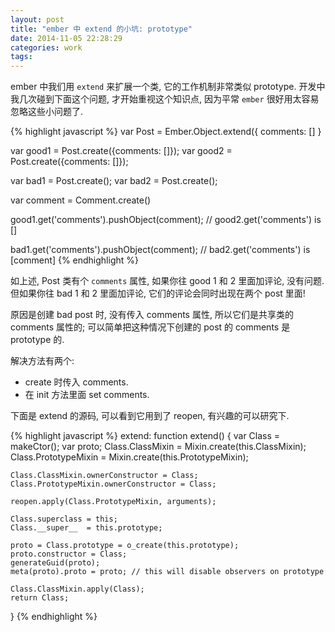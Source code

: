 ```yaml
---
layout: post
title: "ember 中 extend 的小坑: prototype"
date: 2014-11-05 22:28:29
categories: work
tags:
---
```


ember 中我们用 `extend` 来扩展一个类, 它的工作机制非常类似 prototype. 开发中我几次碰到下面这个问题,
才开始重视这个知识点, 因为平常 `ember` 很好用太容易忽略这些小问题了.

{% highlight javascript %}
var Post = Ember.Object.extend({
  comments: []
}

var good1 = Post.create({comments: []});
var good2 = Post.create({comments: []});

var bad1 = Post.create();
var bad2 = Post.create();

var comment = Comment.create()

good1.get('comments').pushObject(comment);
// good2.get('comments') is []

bad1.get('comments').pushObject(comment);
// bad2.get('comments') is [comment]
{% endhighlight %}

如上述, Post 类有个 `comments` 属性, 如果你往 good 1 和 2 里面加评论, 没有问题.
但如果你往 bad 1 和 2 里面加评论, 它们的评论会同时出现在两个 post 里面!

原因是创建 bad post 时, 没有传入 comments 属性, 所以它们是共享类的 comments 属性的;
可以简单把这种情况下创建的 post 的 comments 是 prototype 的.

解决方法有两个:

- create 时传入 comments.
- 在 init 方法里面 set comments.

下面是 extend 的源码, 可以看到它用到了 reopen, 有兴趣的可以研究下.

{% highlight javascript %}
extend: function extend() {
    var Class = makeCtor();
    var proto;
    Class.ClassMixin = Mixin.create(this.ClassMixin);
    Class.PrototypeMixin = Mixin.create(this.PrototypeMixin);

    Class.ClassMixin.ownerConstructor = Class;
    Class.PrototypeMixin.ownerConstructor = Class;

    reopen.apply(Class.PrototypeMixin, arguments);

    Class.superclass = this;
    Class.__super__  = this.prototype;

    proto = Class.prototype = o_create(this.prototype);
    proto.constructor = Class;
    generateGuid(proto);
    meta(proto).proto = proto; // this will disable observers on prototype

    Class.ClassMixin.apply(Class);
    return Class;
  }
{% endhighlight %}
